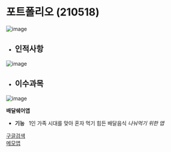 # 포트폴리오&nbsp;(210518)
![image](https://user-images.githubusercontent.com/52689917/118616787-f8dff300-b7fc-11eb-997f-2bcc93466ec6.png)

- ## 인적사항
![image](https://user-images.githubusercontent.com/52689917/118616971-26c53780-b7fd-11eb-80ef-4c335d236b7d.png)

- ## 이수과목
![image](https://user-images.githubusercontent.com/52689917/118617869-0053cc00-b7fe-11eb-9368-ce439f068590.png)

__배달쉐어앱__
- **기능**
&nbsp; 1인 가족 시대를 맞아 혼자 먹기 힘든 배달음식 _나눠먹기 위한 앱_

[구글검색](https://www.google.co.kr/)</br>
[메모앱](https://github.com/joara123/210518_2/blob/main/README.md)
